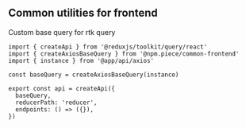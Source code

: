 ## Common utilities for frontend

Custom base query for rtk query

```tsx
import { createApi } from '@reduxjs/toolkit/query/react'
import { createAxiosBaseQuery } from '@npm.piece/common-frontend'
import { instance } from '@app/api/axios'

const baseQuery = createAxiosBaseQuery(instance)

export const api = createApi({
  baseQuery,
  reducerPath: 'reducer',
  endpoints: () => ({}),
})
```
